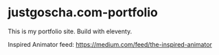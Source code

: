 # justgoscha.com-portfolio

This is my portfolio site.
Build with eleventy.

Inspired Animator feed:
https://medium.com/feed/the-inspired-animator
